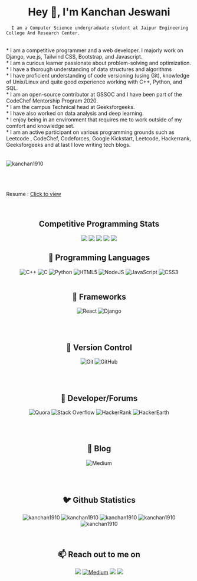 <h1 align="center">Hey 👋, I'm Kanchan Jeswani</h1>

<p align="center">
  <samp>

      I am a Computer Science undergraduate student at Jaipur Engineering College And Research Center. 
   <br>
    * I am a competitive programmer and a web developer. I majorly work on Django, vue.js, Tailwind CSS, Bootstrap, and Javascript.
<br>
    * I am a curious learner passionate about problem-solving and optimization.
    <br>
    * I have a thorough understanding of data structures and algorithms 
    <br>
    * I have proficient understanding of code versioning (using Git), knowledge of Unix/Linux and quite good experience working with C++, Python, and SQL.
    <br>
    * I am an open-source contributor at GSSOC and I have been part of the CodeChef Mentorship Program 2020.
    <br>
    * I am the campus Technical head at Geeksforgeeks.
    <br>
    * I have also worked on data analysis and deep learning. 
    <br>
    * I enjoy being in an environment that requires me to work outside of my comfort and knowledge set. <br>
    * I am an active participant on various programming grounds such as Leetcode , CodeChef, Codeforces, Google Kickstart, Leetcode, Hackerrank, Geeksforgeeks and at last I love writing tech blogs.
<br>
  </samp><br><br>

  <img src="https://komarev.com/ghpvc/?username=kanchan1910" alt="kanchan1910" /> 

<br><br><br>
 Resume : <a href="https://drive.google.com/file/d/13KIXACVFN2ntfdjOZvQlmIMZXAlavixJ/view?usp=sharing" target="_blank" rel="nofollow">Click to view</a></p>
 <br>


<h2 align="center">Competitive Programming Stats</h2>
<p align="center">
<a target="_blank" href="https://leetcode.com/Kanchan19102000/"><img src="https://img.shields.io/badge/Leetcode-%2312100E.svg?&style=for-the-badge&logo=leetcode&logoColor=white" /></a>
<a target="_blank" href="https://www.codechef.com/users/kanchan1930"><img src="https://img.shields.io/badge/Codechef-%23D14836.svg?&style=for-the-badge&logo=codecheflogoColor=white" /></a>
<a target="_blank" href="https://codeforces.com/profile/kanchan_jeswani/"><img src="https://img.shields.io/badge/codeforces-%230077B5.svg?&style=for-the-badge&logo=codeforceslogoColor=white" /></a>
<a target="_blank" href="https://www.hackerrank.com/kanchanjeswani21/"><img src="https://img.shields.io/badge/hackerrank-%23F7DF1E.svg?&style=for-the-badge&logo=hackerranklogoColor=white" /></a>
<a target="_blank" href="https://www.hackerearth.com/@kanchan134/"><img src="https://img.shields.io/badge/hackerearth-%23092E20.svg?&style=for-the-badge&logo=hackerearthlogoColor=white" /></a>
</p>


<h2 align="center"> 🔭 Programming Languages</h2>
<p align="center">
<img alt="C++" src="https://img.shields.io/badge/c++%20-%2300599C.svg?&style=for-the-badge&logo=c%2B%2B&ogoColor=white"/>
<img alt="C" src="https://img.shields.io/badge/c%20-%23F7DF1E.svg?&style=for-the-badge&logo=c&logoColor=white"/>
<img alt="Python" src="https://img.shields.io/badge/python%20-%2314354C.svg?&style=for-the-badge&logo=python&logoColor=white"/>
<img alt="HTML5" src="https://img.shields.io/badge/html5%20-%23E34F26.svg?&style=for-the-badge&logo=html5&logoColor=white"/>
<img alt="NodeJS" src="https://img.shields.io/badge/node.js%20-%2343853D.svg?&style=for-the-badge&logo=node.js&logoColor=white"/>
<img alt="JavaScript" src="https://img.shields.io/badge/javascript%20-%23323330.svg?&style=for-the-badge&logo=javascript&logoColor=%23F7DF1E"/>
<img alt="CSS3" src="https://img.shields.io/badge/css3%20-%231572B6.svg?&style=for-the-badge&logo=css3&logoColor=white"/>
<br><br>
</p>
<h2 align="center"> 🔭 Frameworks</h2>
<p align="center">
<img alt="React" src="https://img.shields.io/badge/react%20-%2320232a.svg?&style=for-the-badge&logo=react&logoColor=%2361DAFB"/>
<img alt="Django" src="https://img.shields.io/badge/django%20-%23092E20.svg?&style=for-the-badge&logo=django&logoColor=white"/>


</p>
<br><br>
</p>
<h2 align="center"> 🔭 Version Control</h2>
<p align="center">
<img alt="Git" src="https://img.shields.io/badge/git%20-%23F05033.svg?&style=for-the-badge&logo=git&logoColor=white"/>
<img alt="GitHub" src="https://img.shields.io/badge/github%20-%23121011.svg?&style=for-the-badge&logo=github&logoColor=white"/>
</p>
</p>
<br><br>
<h2 align="center"> 🔭 Developer/Forums</h2>
<p align="center">
<img alt="Quora" src="https://img.shields.io/badge/Quora%20-%23B92B27.svg?&style=for-the-badge&logo=Quora&logoColor=white"/>
<img alt="Stack Overflow" src="https://img.shields.io/badge/-Stack%20overflow-FE7A16?style=for-the-badge&logo=stack-overflow&logoColor=white"/>
<img alt="HackerRank" src="https://img.shields.io/badge/-Hackerrank-2EC866?style=for-the-badge&logo=HackerRank&logoColor=white"/>
<img alt="HackerEarth" src="https://img.shields.io/badge/HackerEarth%20-%232C3454.svg?&style=for-the-badge&logo=HackerEarth&logoColor=Blue"/>

</p>
<br><br>
<h2 align="center"> 🔭 Blog</h2>
<p align="center">
<img alt="Medium" src="https://img.shields.io/badge/Medium-12100E?style=for-the-badge&logo=medium&logoColor=white"/>

</p>
<br><br>

<h2 align="center">🐦 Github Statistics </h2>
<p align="center">

<img src="https://github-readme-streak-stats.herokuapp.com/?user=kanchan1910&theme=tokyonight" alt="kanchan1910" />
<img src="https://github-readme-stats.vercel.app/api?username=kanchan1910&show_icons=true&hide_border=true&theme=tokyonight" alt="kanchan1910" />
<img src="https://github-readme-stats.vercel.app/api/top-langs/?username=kanchan1910&layout=compact&theme=tokyonight" alt="kanchan1910" />
<img src="https://github-contribution-stats.vercel.app/api/?username=kanchan1910" alt="kanchan1910" />
<img src="https://activity-graph.herokuapp.com/graph?username=kanchan1910" alt="kanchan1910" />
</p>

<br>
<h2 align="center">📫 Reach out to me on</h2>
<p align="center">
<a target="_blank"href="https://www.linkedin.com/in/kanchan-jeswani-888827173/"><img src="https://img.shields.io/badge/linkedin-%230077B5.svg?&style=for-the-badge&logo=linkedin&logoColor=white" /></a>
<a href="https://kanchanjeswani2000.medium.com/" target = "_blank" rel="nofollow"><img alt="Medium" src="https://camo.githubusercontent.com/49c80c79c674e543c2c7c2ee7930cc15791f4bd56da17c4b3c91c273349bef8d/68747470733a2f2f696d672e736869656c64732e696f2f62616467652f6d656469756d2d2532333132313030452e7376673f267374796c653d666f722d7468652d6261646765266c6f676f3d6d656469756d266c6f676f436f6c6f723d7768697465" data-canonical-src="https://img.shields.io/badge/medium-%2312100E.svg?&amp;style=for-the-badge&amp;logo=medium&amp;logoColor=white" style="max-width:100%;"></a>
<a href="mailto:kanchanjeswani2000@gmail.com?subject=Hello%20Harsh,%20From%20Github"><img src="https://img.shields.io/badge/gmail-%23D14836.svg?&style=for-the-badge&logo=gmail&logoColor=white" /></a>
<a href="https://stackoverflow.com/users/12067576/kanchan-jeswani" target = "_blank">
<img src="https://img.shields.io/badge/-Stack%20overflow-FE7A16?style=for-the-badge&logo=stack-overflow&logoColor=white"/>
</a>  
</p>
